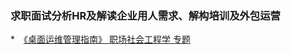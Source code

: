 ### 求职面试分析HR及解读企业用人需求、解构培训及外包运营

*　[《桌面运维管理指南》 职场社会工程学 专题](https://hoochanlon.github.io/helpdesk-guide)
